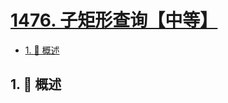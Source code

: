 # [1476. 子矩形查询【中等】](https://github.com/Tdahuyou/TNotes.leetcode/tree/main/notes/1476.%20%E5%AD%90%E7%9F%A9%E5%BD%A2%E6%9F%A5%E8%AF%A2%E3%80%90%E4%B8%AD%E7%AD%89%E3%80%91)

<!-- region:toc -->

- [1. 📝 概述](#1--概述)

<!-- endregion:toc -->

## 1. 📝 概述

